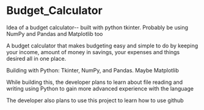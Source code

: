 # Budget_Calculator
Idea of a budget calculator-- built with python tkinter. Probably be using NumPy and Pandas and Matplotlib too

A budget calculator that makes budgeting easy and simple to do by keeping your income, amount of money in savings, your expenses and things desired all in one place.

Building with Python: Tkinter, NumPy, and Pandas. Maybe Matplotlib

While building this, the developer plans to learn about file reading and writing using Python to gain more advanced experience with the language

The developer also plans to use this project to learn how to use github
